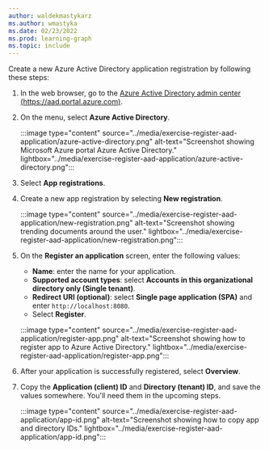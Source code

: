 ```yaml
---
author: waldekmastykarz
ms.author: wmastyka
ms.date: 02/23/2022
ms.prod: learning-graph
ms.topic: include
---
```


Create a new Azure Active Directory application registration by following these steps:

1. In the web browser, go to the [Azure Active Directory admin center (https://aad.portal.azure.com)](https://aad.portal.azure.com).
1. On the menu, select **Azure Active Directory**.

    :::image type="content" source="../media/exercise-register-aad-application/azure-active-directory.png" alt-text="Screenshot showing Microsoft Azure portal Azure Active Directory." lightbox="../media/exercise-register-aad-application/azure-active-directory.png":::

1. Select **App registrations**.
1. Create a new app registration by selecting **New registration**.

    :::image type="content" source="../media/exercise-register-aad-application/new-registration.png" alt-text="Screenshot showing trending documents around the user." lightbox="../media/exercise-register-aad-application/new-registration.png":::

1. On the **Register an application** screen, enter the following values:

    - **Name**: enter the name for your application.
    - **Supported account types**: select **Accounts in this organizational directory only (Single tenant)**.
    - **Redirect URI (optional)**: select **Single page application (SPA)** and enter `http://localhost:8080`.
    - Select **Register**.

    :::image type="content" source="../media/exercise-register-aad-application/register-app.png" alt-text="Screenshot showing how to register app to Azure Active Directory." lightbox="../media/exercise-register-aad-application/register-app.png":::

1. After your application is successfully registered, select **Overview**.
1. Copy the **Application (client) ID** and **Directory (tenant) ID**, and save the values somewhere. You'll need them in the upcoming steps.

    :::image type="content" source="../media/exercise-register-aad-application/app-id.png" alt-text="Screenshot showing how to copy app and directory IDs." lightbox="../media/exercise-register-aad-application/app-id.png":::
